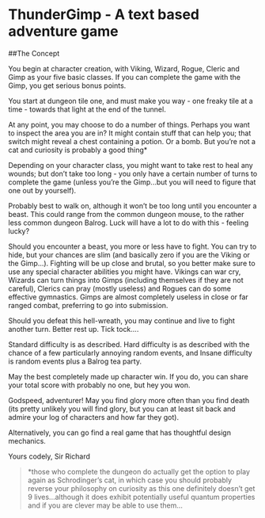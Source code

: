 # ThunderGimp - A text based adventure game

##The Concept

You begin at character creation, with Viking, Wizard, Rogue, Cleric and Gimp as your five basic classes. If you can complete the game with the Gimp, you get serious bonus points.

You start at dungeon tile one, and must make you way - one freaky tile at a time - towards that light at the end of the tunnel.

At any point, you may choose to do a number of things. Perhaps you want to inspect the area you are in? It might contain stuff that can help you; that switch might reveal a chest containing a potion. Or a bomb. But you’re not a cat and curiosity is probably a good thing*

Depending on your character class, you might want to take rest to heal any wounds; but don’t take too long - you only have a certain number of turns to complete the game (unless you’re the Gimp...but you will need to figure that one out by yourself).

Probably best to walk on, although it won’t be too long until you encounter a beast. This could range from the common dungeon mouse, to the rather less common dungeon Balrog. Luck will have a lot to do with this - feeling lucky?

Should you encounter a beast, you more or less have to fight. You can try to hide, but your chances are slim (and basically zero if you are the Viking or the Gimp...). Fighting will be up close and brutal, so you better make sure to use any special character abilities you might have. Vikings can war cry, Wizards can turn things into Gimps (including themselves if they are not careful), Clerics can pray (mostly useless) and Rogues can do some effective gymnastics. Gimps are almost completely useless in close or far ranged combat, preferring to go into submission.

Should you defeat this hell-wreath, you may continue and live to fight another turn. Better rest up. Tick tock....

Standard difficulty is as described. Hard difficulty is as described with the chance of a few particularly annoying random events, and Insane difficulty is random events plus  a Balrog tea party.

May the best completely made up character win. If you do, you can share your total score with probably no one, but hey you won.

Godspeed, adventurer! May you find glory more often than you find death (its pretty unlikely you will find glory, but you can at least sit back and admire your log of characters and how far they got).

Alternatively, you can go find a real game that has thoughtful design mechanics.

Yours codely,
Sir Richard

>*those who complete the dungeon do actually get the option to play again as Schrodinger’s cat, in which case you should probably reverse your philosophy on curiosity as this one definitely doesn’t get 9 lives...although it does exhibit potentially useful quantum properties and if you are clever may be able to use them...

